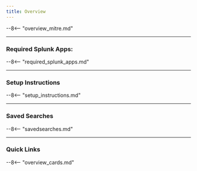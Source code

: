 ```yaml
---
title: Overview
---
```


--8<-- "overview_mitre.md"

---


### Required Splunk Apps:
--8<-- "required_splunk_apps.md"

---


### Setup Instructions
--8<-- "setup_instructions.md"

---


### Saved Searches
--8<-- "savedsearches.md"

---


### Quick Links

--8<-- "overview_cards.md"
